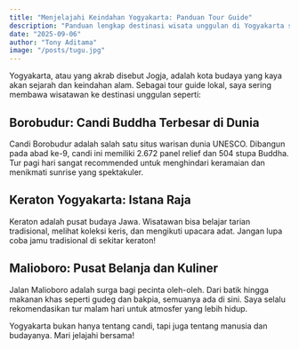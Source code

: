 ```yaml
---
title: "Menjelajahi Keindahan Yogyakarta: Panduan Tour Guide"
description: "Panduan lengkap destinasi wisata unggulan di Yogyakarta sebagai tour guide lokal"
date: "2025-09-06"
author: "Tony Aditama"
image: "/posts/tugu.jpg"
---
```


Yogyakarta, atau yang akrab disebut Jogja, adalah kota budaya yang kaya akan sejarah dan keindahan alam. Sebagai tour guide lokal, saya sering membawa wisatawan ke destinasi unggulan seperti:

## Borobudur: Candi Buddha Terbesar di Dunia

Candi Borobudur adalah salah satu situs warisan dunia UNESCO. Dibangun pada abad ke-9, candi ini memiliki 2.672 panel relief dan 504 stupa Buddha. Tur pagi hari sangat recommended untuk menghindari keramaian dan menikmati sunrise yang spektakuler.

## Keraton Yogyakarta: Istana Raja

Keraton adalah pusat budaya Jawa. Wisatawan bisa belajar tarian tradisional, melihat koleksi keris, dan mengikuti upacara adat. Jangan lupa coba jamu tradisional di sekitar keraton!

## Malioboro: Pusat Belanja dan Kuliner

Jalan Malioboro adalah surga bagi pecinta oleh-oleh. Dari batik hingga makanan khas seperti gudeg dan bakpia, semuanya ada di sini. Saya selalu rekomendasikan tur malam hari untuk atmosfer yang lebih hidup.

Yogyakarta bukan hanya tentang candi, tapi juga tentang manusia dan budayanya. Mari jelajahi bersama!

